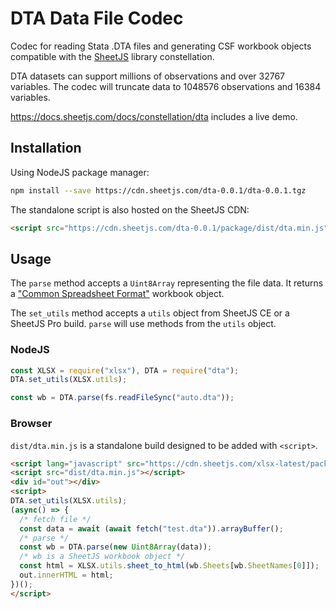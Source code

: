 # DTA Data File Codec

Codec for reading Stata .DTA files and generating CSF workbook objects
compatible with the [SheetJS](https://sheetjs.com) library constellation.

DTA datasets can support millions of observations and over 32767 variables.
The codec will truncate data to 1048576 observations and 16384 variables.

<https://docs.sheetjs.com/docs/constellation/dta> includes a live demo.

## Installation

Using NodeJS package manager:

```bash
npm install --save https://cdn.sheetjs.com/dta-0.0.1/dta-0.0.1.tgz
```

The standalone script is also hosted on the SheetJS CDN:

```html
<script src="https://cdn.sheetjs.com/dta-0.0.1/package/dist/dta.min.js"></script>
```

## Usage

The `parse` method accepts a `Uint8Array` representing the file data. It returns
a ["Common Spreadsheet Format"](https://docs.sheetjs.com/docs/csf/) workbook
object.

The `set_utils` method accepts a `utils` object from SheetJS CE or a SheetJS
Pro build. `parse` will use methods from the `utils` object.

### NodeJS

```js
const XLSX = require("xlsx"), DTA = require("dta");
DTA.set_utils(XLSX.utils);

const wb = DTA.parse(fs.readFileSync("auto.dta"));
```

### Browser

`dist/dta.min.js` is a standalone build designed to be added with `<script>`.

```html
<script lang="javascript" src="https://cdn.sheetjs.com/xlsx-latest/package/dist/xlsx.full.min.js"></script>
<script src="dist/dta.min.js"></script>
<div id="out"></div>
<script>
DTA.set_utils(XLSX.utils);
(async() => {
  /* fetch file */
  const data = await (await fetch("test.dta")).arrayBuffer();
  /* parse */
  const wb = DTA.parse(new Uint8Array(data));
  /* wb is a SheetJS workbook object */
  const html = XLSX.utils.sheet_to_html(wb.Sheets[wb.SheetNames[0]]);
  out.innerHTML = html;
})();
</script>
```